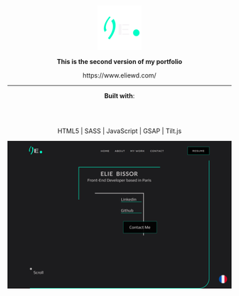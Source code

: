 <p align="center"><img src="dist/images/logo.png" alt="Logo" width="100" height="100"></p>
<p align="center">
  <strong>This is the second version of my portfolio</strong>
</p>
<p align="center">https://www.eliewd.com/</p>

<hr>

<p align="center"><strong>Built with</strong>:</p> <br><br>

<p align="center">
HTML5 | SASS | JavaScript | GSAP | Tilt.js
</p>

![Portfolio Screenshot](dist/images/portfolioV2-screenshot.png)


